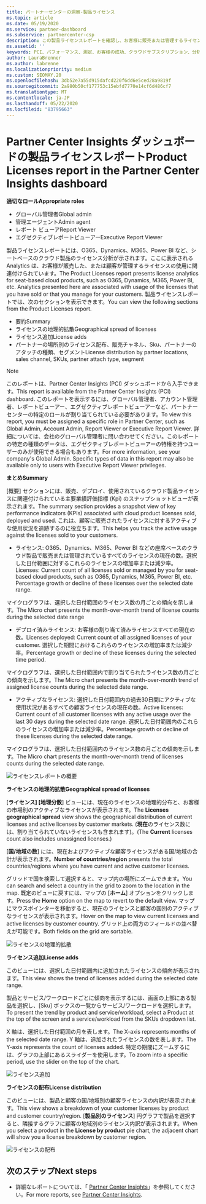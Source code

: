 ```yaml
---
title: パートナーセンターの洞察-製品ライセンス
ms.topic: article
ms.date: 05/19/2020
ms.service: partner-dashboard
ms.subservice: partnercenter-csp
description: この製品ライセンスレポートを確認し、お客様に販売または管理するライセンス (またはシートベース) のクラウド製品を改善する方法をご確認ください。
ms.assetid: ''
keywords: PCI、パフォーマンス、測定、お客様の成功、クラウドサブスクリプション、分析、レポート
author: LauraBrenner
ms.author: labrenne
ms.localizationpriority: medium
ms.custom: SEOMAY.20
ms.openlocfilehash: 3db52e7a55d915dafcd220f6dd6e5ced28a9819f
ms.sourcegitcommit: 2a980b50cf177753c15ebfd7770e14cf6d486cf7
ms.translationtype: MT
ms.contentlocale: ja-JP
ms.lasthandoff: 05/22/2020
ms.locfileid: "83795663"
---
```

# <a name="product-licenses-report-in-the-partner-center-insights-dashboard"></a><span data-ttu-id="8ed56-104">Partner Center Insights ダッシュボードの製品ライセンスレポート</span><span class="sxs-lookup"><span data-stu-id="8ed56-104">Product Licenses report in the Partner Center Insights dashboard</span></span>

<span data-ttu-id="8ed56-105">**適切なロール**</span><span class="sxs-lookup"><span data-stu-id="8ed56-105">**Appropriate roles**</span></span>
- <span data-ttu-id="8ed56-106">グローバル管理者</span><span class="sxs-lookup"><span data-stu-id="8ed56-106">Global admin</span></span>
- <span data-ttu-id="8ed56-107">管理エージェント</span><span class="sxs-lookup"><span data-stu-id="8ed56-107">Admin agent</span></span>
- <span data-ttu-id="8ed56-108">レポート ビューア</span><span class="sxs-lookup"><span data-stu-id="8ed56-108">Report Viewer</span></span>
- <span data-ttu-id="8ed56-109">エグゼクティブレポートビューアー</span><span class="sxs-lookup"><span data-stu-id="8ed56-109">Executive Report Viewer</span></span>

<span data-ttu-id="8ed56-110">製品ライセンスレポートには、O365、Dynamics、M365、Power BI など、シートベースのクラウド製品のライセンス分析が示されます。ここに表示される Analytics は、お客様が販売した、または顧客が管理するライセンスの使用に関連付けられています。</span><span class="sxs-lookup"><span data-stu-id="8ed56-110">The Product Licenses report presents license analytics for seat-based cloud products, such as O365, Dynamics, M365, Power BI, etc. Analytics presented here are associated with usage of the licenses that you have sold or that you manage for your customers.</span></span> <span data-ttu-id="8ed56-111">製品ライセンスレポートでは、次のセクションを表示できます。</span><span class="sxs-lookup"><span data-stu-id="8ed56-111">You can view the following sections from the Product Licenses report.</span></span>

- <span data-ttu-id="8ed56-112">要約</span><span class="sxs-lookup"><span data-stu-id="8ed56-112">Summary</span></span>
- <span data-ttu-id="8ed56-113">ライセンスの地理的拡散</span><span class="sxs-lookup"><span data-stu-id="8ed56-113">Geographical spread of licenses</span></span>
- <span data-ttu-id="8ed56-114">ライセンス追加</span><span class="sxs-lookup"><span data-stu-id="8ed56-114">License adds</span></span>
- <span data-ttu-id="8ed56-115">パートナーの場所別のライセンス配布、販売チャネル、Sku、パートナーのアタッチの種類、セグメント</span><span class="sxs-lookup"><span data-stu-id="8ed56-115">License distribution by partner locations, sales channel, SKUs, partner attach type, segment</span></span>

 > [!NOTE]
 > <span data-ttu-id="8ed56-116">このレポートは、Partner Center Insights (PCI) ダッシュボードから入手できます。</span><span class="sxs-lookup"><span data-stu-id="8ed56-116">This report is available from the Partner Center Insights (PCI) dashboard.</span></span> <span data-ttu-id="8ed56-117">このレポートを表示するには、グローバル管理者、アカウント管理者、レポートビューアー、エグゼクティブレポートビューアーなど、パートナーセンターの特定のロールが割り当てられている必要があります。</span><span class="sxs-lookup"><span data-stu-id="8ed56-117">To view this report, you must be assigned a specific role in Partner Center, such as Global Admin, Account Admin, Report Viewer or Executive Report Viewer.</span></span> <span data-ttu-id="8ed56-118">詳細については、会社のグローバル管理者に問い合わせてください。このレポートの特定の種類のデータは、エグゼクティブレポートビューアーの特権を持つユーザーのみが使用できる場合もあります。</span><span class="sxs-lookup"><span data-stu-id="8ed56-118">For more information, see your company's Global Admin. Specific types of data in this report may also be available only to users with Executive Report Viewer privileges.</span></span>

<span data-ttu-id="8ed56-119">**まとめ**</span><span class="sxs-lookup"><span data-stu-id="8ed56-119">**Summary**</span></span>

<span data-ttu-id="8ed56-120">[概要] セクションには、販売、デプロイ、使用されているクラウド製品ライセンスに関連付けられている主要業績評価指標 (Kpi) のスナップショットビューが表示されます。</span><span class="sxs-lookup"><span data-stu-id="8ed56-120">The summary section provides a snapshot view of key performance indicators (KPIs) associated with cloud product licenses sold, deployed and used.</span></span> <span data-ttu-id="8ed56-121">これは、顧客に販売されたライセンスに対するアクティブな使用状況を追跡するのに役立ちます。</span><span class="sxs-lookup"><span data-stu-id="8ed56-121">This helps you track the active usage against the licenses sold to your customers.</span></span>

- <span data-ttu-id="8ed56-122">ライセンス: O365、Dynamics、M365、Power BI などの座席ベースのクラウド製品で販売または管理されているすべてのライセンスの現在の数。選択した日付範囲に対するこれらのライセンスの増加率または減少率。</span><span class="sxs-lookup"><span data-stu-id="8ed56-122">Licenses: Current count of all licenses sold or managed by you for seat-based cloud products, such as O365, Dynamics, M365, Power BI, etc. Percentage growth or decline of these licenses over the selected date range.</span></span>

<span data-ttu-id="8ed56-123">マイクログラフは、選択した日付範囲のライセンス数の月ごとの傾向を示します。</span><span class="sxs-lookup"><span data-stu-id="8ed56-123">The Micro chart presents the month-over-month trend of license counts during the selected date range</span></span>

- <span data-ttu-id="8ed56-124">デプロイ済みライセンス: お客様の割り当て済みライセンスすべての現在の数。</span><span class="sxs-lookup"><span data-stu-id="8ed56-124">Licenses deployed: Current count of all assigned licenses of your customer.</span></span>
<span data-ttu-id="8ed56-125">選択した期間におけるこれらのライセンスの増加率または減少率。</span><span class="sxs-lookup"><span data-stu-id="8ed56-125">Percentage growth or decline of these licenses during the selected time period.</span></span>

<span data-ttu-id="8ed56-126">マイクログラフは、選択した日付範囲内で割り当てられたライセンス数の月ごとの傾向を示します。</span><span class="sxs-lookup"><span data-stu-id="8ed56-126">The Micro chart presents the month-over-month trend of assigned license counts during the selected date range.</span></span>

- <span data-ttu-id="8ed56-127">アクティブなライセンス: 選択した日付範囲内の過去30日間にアクティブな使用状況があるすべての顧客ライセンスの現在の数。</span><span class="sxs-lookup"><span data-stu-id="8ed56-127">Active licenses: Current count of all customer licenses with any active usage over the last 30 days during the selected date range.</span></span>
<span data-ttu-id="8ed56-128">選択した日付範囲内のこれらのライセンスの増加率または減少率。</span><span class="sxs-lookup"><span data-stu-id="8ed56-128">Percentage growth or decline of these licenses during the selected date range.</span></span>

<span data-ttu-id="8ed56-129">マイクログラフは、選択した日付範囲内のライセンス数の月ごとの傾向を示します。</span><span class="sxs-lookup"><span data-stu-id="8ed56-129">The Micro chart presents the month-over-month trend of licenses counts during the selected date range.</span></span>

![ライセンスレポートの概要](images/pci/pci_licenses_report_summary_1.png)

<span data-ttu-id="8ed56-131">**ライセンスの地理的拡散**</span><span class="sxs-lookup"><span data-stu-id="8ed56-131">**Geographical spread of licenses**</span></span>

<span data-ttu-id="8ed56-132">[**ライセンス] [地理分散**] ビューには、現在のライセンスの地理的分布と、お客様の市場別のアクティブなライセンスが表示されます。</span><span class="sxs-lookup"><span data-stu-id="8ed56-132">The **Licenses geographical spread** view shows the geographical distribution of current licenses and active licenses by customer markets.</span></span> <span data-ttu-id="8ed56-133">(**現在**のライセンス数には、割り当てられていないライセンスも含まれます)。</span><span class="sxs-lookup"><span data-stu-id="8ed56-133">(The **Current** licenses count also includes unassigned licenses.)</span></span>

<span data-ttu-id="8ed56-134">[**国/地域の数**] には、現在およびアクティブな顧客ライセンスがある国/地域の合計が表示されます。</span><span class="sxs-lookup"><span data-stu-id="8ed56-134">**Number of countries/region** presents the total countries/regions where you have current and active customer licenses.</span></span>

<span data-ttu-id="8ed56-135">グリッドで国を検索して選択すると、マップ内の場所にズームできます。</span><span class="sxs-lookup"><span data-stu-id="8ed56-135">You can search and select a country in the grid to zoom to the location in the map.</span></span> <span data-ttu-id="8ed56-136">既定のビューに戻すには、マップの [**ホーム**] オプションをクリックします。</span><span class="sxs-lookup"><span data-stu-id="8ed56-136">Press the **Home** option on the map to revert to the default view.</span></span> <span data-ttu-id="8ed56-137">マップにマウスポインターを移動すると、現在のライセンスと顧客の国別のアクティブなライセンスが表示されます。</span><span class="sxs-lookup"><span data-stu-id="8ed56-137">Hover on the map to view current licenses and active licenses by customer country.</span></span> <span data-ttu-id="8ed56-138">グリッド上の両方のフィールドの並べ替えが可能です。</span><span class="sxs-lookup"><span data-stu-id="8ed56-138">Both fields on the grid are sortable.</span></span>

![ライセンスの地理的拡散](images/pci/pci_licenses_report_geo_spread_2.png)

<span data-ttu-id="8ed56-140">**ライセンス追加**</span><span class="sxs-lookup"><span data-stu-id="8ed56-140">**License adds**</span></span>

<span data-ttu-id="8ed56-141">このビューには、選択した日付範囲内に追加されたライセンスの傾向が表示されます。</span><span class="sxs-lookup"><span data-stu-id="8ed56-141">This view shows the trend of licenses added during the selected date range.</span></span> 

<span data-ttu-id="8ed56-142">製品とサービス/ワークロードごとに傾向を表示するには、画面の上部にある製品を選択し、[Sku] ボックスの一覧からサービス/ワークロードを選択します。</span><span class="sxs-lookup"><span data-stu-id="8ed56-142">To present the trend by product and service/workload, select a Product at the top of the screen and a service/workload from the SKUs dropdown list.</span></span>

<span data-ttu-id="8ed56-143">X 軸は、選択した日付範囲の月を表します。</span><span class="sxs-lookup"><span data-stu-id="8ed56-143">The X-axis represents months of the selected date range.</span></span> <span data-ttu-id="8ed56-144">Y 軸は、追加されたライセンスの数を表します。</span><span class="sxs-lookup"><span data-stu-id="8ed56-144">The Y-axis represents the count of licenses added.</span></span> <span data-ttu-id="8ed56-145">特定の期間にズームするには、グラフの上部にあるスライダーを使用します。</span><span class="sxs-lookup"><span data-stu-id="8ed56-145">To zoom into a specific period, use the slider on the top of the chart.</span></span>

![ライセンス追加](images/pci/pci_licenses_report_license_adds_3.png)

<span data-ttu-id="8ed56-147">**ライセンスの配布**</span><span class="sxs-lookup"><span data-stu-id="8ed56-147">**License distribution**</span></span>

<span data-ttu-id="8ed56-148">このビューには、製品と顧客の国/地域別の顧客ライセンスの内訳が表示されます。</span><span class="sxs-lookup"><span data-stu-id="8ed56-148">This view shows a breakdown of your customer licenses by product and customer country/region.</span></span> <span data-ttu-id="8ed56-149">[**製品別のライセンス**] 円グラフで製品を選択すると、隣接するグラフに顧客の地域別のライセンス内訳が表示されます。</span><span class="sxs-lookup"><span data-stu-id="8ed56-149">When you select a product in the **License by product** pie chart, the adjacent chart will show you a license breakdown by customer region.</span></span>

![ライセンスの配布](images/pci/pci_licenses_report_license_distrib_4.png)

## <a name="next-steps"></a><span data-ttu-id="8ed56-151">次のステップ</span><span class="sxs-lookup"><span data-stu-id="8ed56-151">Next steps</span></span>

- <span data-ttu-id="8ed56-152">詳細なレポートについては、「 [Partner Center Insights](partner-center-insights.md)」を参照してください。</span><span class="sxs-lookup"><span data-stu-id="8ed56-152">For more reports, see [Partner Center Insights](partner-center-insights.md).</span></span>
